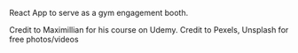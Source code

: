 React App to serve as a gym engagement booth. 

Credit to Maximillian for his course on Udemy. 
Credit to Pexels, Unsplash for free photos/videos

